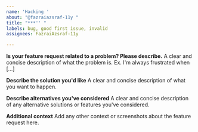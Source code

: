 ```yaml
---
name: 'Hacking '
about: "@fazraiazsraf-11y "
title: "***'' "
labels: bug, good first issue, invalid
assignees: FazraiAzsraf-11y

---
```


**Is your feature request related to a problem? Please describe.**
A clear and concise description of what the problem is. Ex. I'm always frustrated when [...]

**Describe the solution you'd like**
A clear and concise description of what you want to happen.

**Describe alternatives you've considered**
A clear and concise description of any alternative solutions or features you've considered.

**Additional context**
Add any other context or screenshots about the feature request here.
